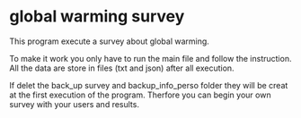 # global warming survey

This program execute a survey about global warming.

To make it work you only have to run the main file and follow the instruction.
All the data are store in files (txt and json) after all execution.

If delet the back_up survey and backup_info_perso folder they will be creat at the first execution of the program.
Therfore you can begin your own survey with your users and results.
